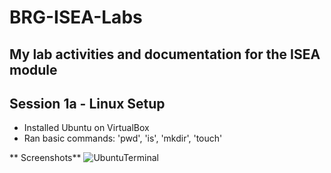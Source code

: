 # BRG-ISEA-Labs
My lab activities and documentation for the ISEA module
---
 ## Session 1a - Linux Setup
- Installed Ubuntu on VirtualBox
- Ran basic commands: 'pwd', 'is', 'mkdir', 'touch'

** Screenshots**
![UbuntuTerminal](img/UbuntuTerminal.png)


